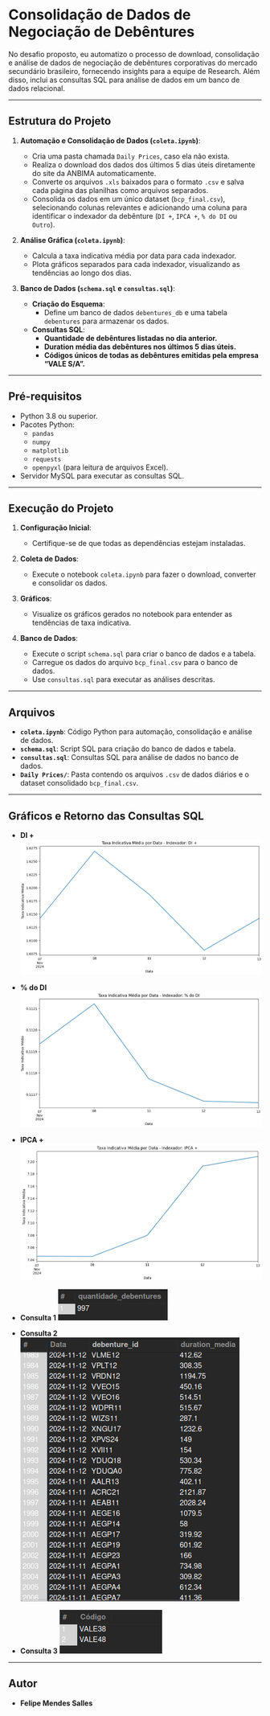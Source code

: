 
# Consolidação de Dados de Negociação de Debêntures

No desafio proposto, eu automatizo o processo de download, consolidação e análise de dados de negociação de debêntures corporativas do mercado secundário brasileiro, fornecendo insights para a equipe de Research. Além disso, inclui as consultas SQL para análise de dados em um banco de dados relacional.

---

## Estrutura do Projeto

1. **Automação e Consolidação de Dados (`coleta.ipynb`)**:
   - Cria uma pasta chamada `Daily Prices`, caso ela não exista.
   - Realiza o download dos dados dos últimos 5 dias úteis diretamente do site da ANBIMA automaticamente.
   - Converte os arquivos `.xls` baixados para o formato `.csv` e salva cada página das planilhas como arquivos separados.
   - Consolida os dados em um único dataset (`bcp_final.csv`), selecionando colunas relevantes e adicionando uma coluna para identificar o indexador da debênture (`DI +`, `IPCA +`, `% do DI` ou `Outro`).

2. **Análise Gráfica (`coleta.ipynb`)**:
   - Calcula a taxa indicativa média por data para cada indexador.
   - Plota gráficos separados para cada indexador, visualizando as tendências ao longo dos dias.

3. **Banco de Dados (`schema.sql` e `consultas.sql`)**:
   - **Criação do Esquema**:
     - Define um banco de dados `debentures_db` e uma tabela `debentures` para armazenar os dados.
   - **Consultas SQL**:
     - **Quantidade de debêntures listadas no dia anterior.**
     - **Duration média das debêntures nos últimos 5 dias úteis.**
     - **Códigos únicos de todas as debêntures emitidas pela empresa “VALE S/A”.**

---

## Pré-requisitos

- Python 3.8 ou superior.
- Pacotes Python:
  - `pandas`
  - `numpy`
  - `matplotlib`
  - `requests`
  - `openpyxl` (para leitura de arquivos Excel).
- Servidor MySQL para executar as consultas SQL.

---

## Execução do Projeto

1. **Configuração Inicial**:
   - Certifique-se de que todas as dependências estejam instaladas.

2. **Coleta de Dados**:
   - Execute o notebook `coleta.ipynb` para fazer o download, converter e consolidar os dados.

3. **Gráficos**:
   - Visualize os gráficos gerados no notebook para entender as tendências de taxa indicativa.

4. **Banco de Dados**:
   - Execute o script `schema.sql` para criar o banco de dados e a tabela.
   - Carregue os dados do arquivo `bcp_final.csv` para o banco de dados.
   - Use `consultas.sql` para executar as análises descritas.

---

## Arquivos

- **`coleta.ipynb`**: Código Python para automação, consolidação e análise de dados.
- **`schema.sql`**: Script SQL para criação do banco de dados e tabela.
- **`consultas.sql`**: Consultas SQL para análise de dados no banco de dados.
- **`Daily Prices/`**: Pasta contendo os arquivos `.csv` de dados diários e o dataset consolidado `bcp_final.csv`.

---

## Gráficos e Retorno das Consultas SQL

  
   - **DI +**  
     ![Taxa Indicativa DI +](output/DI+.png)

   - **% do DI**  
     ![Taxa Indicativa % do DI](output/percentDI.png)

   - **IPCA +**  
     ![Taxa Indicativa IPCA +](output/IPCA+.png)

   - **Consulta 1**
     ![Consulta 1](output/consulta1.png)

   - **Consulta 2**
     ![Consulta 2](output/consulta2.png)

   - **Consulta 3** 
     ![Consulta 3](output/consulta3.png)

---

## Autor

- **Felipe Mendes Salles**